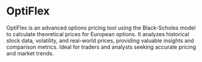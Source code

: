 # OptiFlex
OptiFlex is an advanced options pricing tool using the Black-Scholes model to calculate theoretical prices for European options. It analyzes historical stock data, volatility, and real-world prices, providing valuable insights and comparison metrics. Ideal for traders and analysts seeking accurate pricing and market trends.

